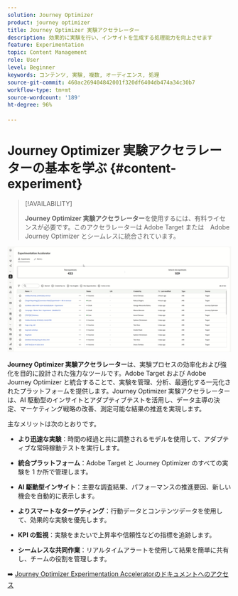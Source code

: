 ```yaml
---
solution: Journey Optimizer
product: journey optimizer
title: Journey Optimizer 実験アクセラレーター
description: 効果的に実験を行い、インサイトを生成する処理能力を向上させます
feature: Experimentation
topic: Content Management
role: User
level: Beginner
keywords: コンテンツ, 実験, 複数, オーディエンス, 処理
source-git-commit: 460ac269404842001f320df6404db474a34c30b7
workflow-type: tm+mt
source-wordcount: '189'
ht-degree: 96%

---
```


# Journey Optimizer 実験アクセラレーターの基本を学ぶ {#content-experiment}

>[!AVAILABILITY]
>
>**Journey Optimizer 実験アクセラレーター**&#x200B;を使用するには、有料ライセンスが必要です。このアクセラレーターは Adobe Target または　Adobe Journey Optimizer とシームレスに統合されています。

![](../rn/assets/do-not-localize/experimentation-accelerator.gif)

**Journey Optimizer 実験アクセラレーター**&#x200B;は、実験プロセスの効率化および強化を目的に設計された強力なツールです。Adobe Target および Adobe Journey Optimizer と統合することで、実験を管理、分析、最適化する一元化されたプラットフォームを提供します。Journey Optimizer 実験アクセラレーターは、AI 駆動型のインサイトとアダプティブテストを活用し、データ主導の決定、マーケティング戦略の改善、測定可能な結果の推進を実現します。

主なメリットは次のとおりです。

* **より迅速な実験**：時間の経過と共に調整されるモデルを使用して、アダプティブな常時稼動テストを実行します。

* **統合プラットフォーム**：Adobe Target と Journey Optimizer のすべての実験を 1 か所で管理します。

* **AI 駆動型インサイト**：主要な調査結果、パフォーマンスの推進要因、新しい機会を自動的に表示します。

* **よりスマートなターゲティング**：行動データとコンテンツデータを使用して、効果的な実験を優先します。

* **KPI の監視**：実験をまたいで上昇率や信頼性などの指標を追跡します。

* **シームレスな共同作業**：リアルタイムアラートを使用して結果を簡単に共有し、チームの役割を管理します。

➡️ [Journey Optimizer Experimentation Acceleratorのドキュメントへのアクセス ](https://experienceleague.adobe.com/en/docs/experimentation-accelerator/using/overview)
